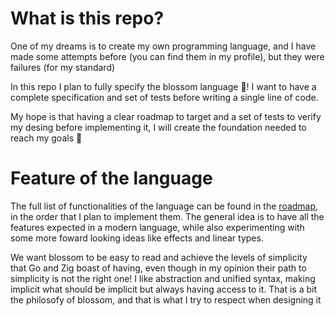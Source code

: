 # What is this repo?

One of my dreams is to create my own programming language, and I have made some attempts before (you can find them in my profile), but they were failures (for my standard)

In this repo I plan to fully specify the blossom language 🌸! I want to have a complete specification and set of tests before writing a single line of code.

My hope is that having a clear roadmap to target and a set of tests to verify my desing before implementing it, I will create the foundation needed to reach my goals 🤞

# Feature of the language

The full list of functionalities of the language can be found in the [roadmap](/roadmap.md), in the order that I plan to implement them. The general idea is to have all the features expected in a modern language, while also experimenting with some more foward looking ideas like effects and linear types.

We want blossom to be easy to read and achieve the levels of simplicity that Go and Zig boast of having, even though in my opinion their path to simplicity is not the right one! I like abstraction and unified syntax, making implicit what should be implicit but always having access to it. That is a bit the philosofy of blossom, and that is what I try to respect when designing it
